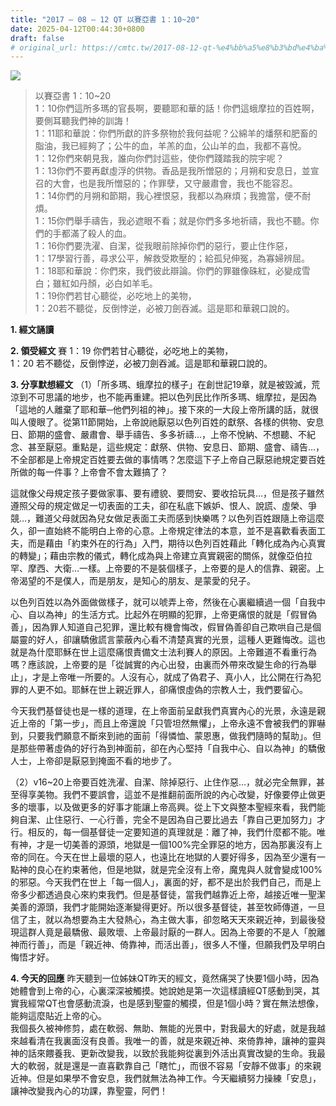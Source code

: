 ```yaml
---
title: "2017 – 08 – 12 QT 以賽亞書 1：10~20"
date: 2025-04-12T00:44:30+0800
draft: false
# original_url: https://cmtc.tw/2017-08-12-qt-%e4%bb%a5%e8%b3%bd%e4%ba%9e%e6%9b%b8-1%ef%bc%9a1020
---
```


![](/images/qt.jpg)
> 以賽亞書 1：10\~20  
> 1：10你們這所多瑪的官長啊，要聽耶和華的話！你們這蛾摩拉的百姓啊，要側耳聽我們神的訓誨！  
> 1：11耶和華說：你們所獻的許多祭物於我何益呢？公綿羊的燔祭和肥畜的脂油，我已經夠了；公牛的血，羊羔的血，公山羊的血，我都不喜悅。  
> 1：12你們來朝見我，誰向你們討這些，使你們踐踏我的院宇呢？  
> 1：13你們不要再獻虛浮的供物。香品是我所憎惡的；月朔和安息日，並宣召的大會，也是我所憎惡的；作罪孽，又守嚴肅會，我也不能容忍。  
> 1：14你們的月朔和節期，我心裡恨惡，我都以為麻煩；我擔當，便不耐煩。  
> 1：15你們舉手禱告，我必遮眼不看；就是你們多多地祈禱，我也不聽。你們的手都滿了殺人的血。  
> 1：16你們要洗濯、自潔，從我眼前除掉你們的惡行，要止住作惡，  
> 1：17學習行善，尋求公平，解救受欺壓的；給孤兒伸冤，為寡婦辨屈。  
> 1：18耶和華說：你們來，我們彼此辯論。你們的罪雖像硃紅，必變成雪白；雖紅如丹顏，必白如羊毛。  
> 1：19你們若甘心聽從，必吃地上的美物，  
> 1：20若不聽從，反倒悖逆，必被刀劍吞滅。這是耶和華親口說的。

**1. 經文誦讀**

**2. 領受經文**
賽 1：19 你們若甘心聽從，必吃地上的美物，  
1：20 若不聽從，反倒悖逆，必被刀劍吞滅。這是耶和華親口說的。

**3. 分享默想經文**
（1）「所多瑪、蛾摩拉的樣子」在創世記19章，就是被毀滅，荒涼到不可思議的地步，也不能再重建。把以色列民比作所多瑪、蛾摩拉，是因為「這地的人離棄了耶和華─他們列祖的神」。接下來的一大段上帝所講的話，就很叫人傻眼了。從第11節開始，上帝說祂厭惡以色列百姓的獻祭、各樣的供物、安息日、節期的盛會、嚴肅會、舉手禱告、多多祈禱…，上帝不悅納、不想聽、不紀念、甚至厭惡。重點是，這些規定：獻祭、供物、安息日、節期、盛會、禱告…，不全部都是上帝規定百姓要去做的事情嗎？怎麼這下子上帝自己厭惡祂規定要百姓所做的每一件事？上帝會不會太難搞了？

這就像父母規定孩子要做家事、要有禮貌、要問安、要收拾玩具…，但是孩子雖然遵照父母的規定做足一切表面的工夫，卻在私底下嫉妒、恨人、說謊、虛榮、爭競…，難道父母就因為兒女做足表面工夫而感到快樂嗎？以色列百姓跟隨上帝這麼久，卻一直始終不能明白上帝的心意。上帝規定律法的本意，並不是喜歡看表面工夫，而是藉由「約束外在的行為」入門，期待以色列百姓藉此「轉化成為內心真實的轉變」；藉由宗教的儀式，轉化成為與上帝建立真實親密的關係，就像亞伯拉罕、摩西、大衛…一樣。上帝要的不是裝個樣子，上帝要的是人的信靠、親密。上帝渴望的不是僕人，而是朋友，是知心的朋友、是蒙愛的兒子。

以色列百姓以為外面做做樣子，就可以唬弄上帝，然後在心裏繼續過一個「自我中心、自以為神」的生活方式。比起外在明顯的犯罪，上帝更痛恨的就是「假冒偽善」，因為罪人知道自己犯罪，還比較有機會悔改，假冒偽善卻自己欺哄自己是個屬靈的好人，卻讓驕傲謊言蒙蔽內心看不清楚真實的光景，這種人更難悔改。這也就是為什麼耶穌在世上這麼痛恨責備文士法利賽人的原因。上帝難道不看重行為嗎？應該說，上帝要的是「從誠實的內心出發，由裏而外帶來改變生命的行為舉止」，才是上帝唯一所要的。人沒有心，就成了偽君子、真小人，比公開在行為犯罪的人更不如。耶穌在世上親近罪人，卻痛恨虛偽的宗教人士，我們要留心。

今天我們基督徒也是一樣的道理，在上帝面前呈獻我們真實內心的光景，永遠是親近上帝的「第一步」，而且上帝還說「只管坦然無懼」，上帝永遠不會被我們的罪嚇到，只要我們願意不斷來到祂的面前「得憐恤、蒙恩惠，做我們隨時的幫助」。但是那些帶著虛偽的好行為到神面前，卻在內心堅持「自我中心、自以為神」的驕傲人士，上帝卻是厭惡到掩面不看的地步了。

（2）v16\~20上帝要百姓洗濯、自潔、除掉惡行、止住作惡…，就必完全無罪，甚至得享美物。我們不要誤會，這並不是推翻前面所說的內心改變，好像要停止做更多的壞事，以及做更多的好事才能讓上帝高興。從上下文與整本聖經來看，我們能夠自潔、止住惡行、一心行善，完全不是因為自己要比過去「靠自己更加努力」才行。相反的，每一個基督徒一定要知道的真理就是：離了神，我們什麼都不能。唯有神，才是一切美善的源頭，地獄是一個100%完全罪惡的地方，因為那裏沒有上帝的同在。今天在世上最壞的惡人，也遠比在地獄的人要好得多，因為至少還有一點神的良心在約束著他，但是地獄，就是完全沒有上帝，魔鬼與人就會變成100%的邪惡。今天我們在世上「每一個人」，裏面的好，都不是出於我們自己，而是上帝多少都透過良心來約束我們。但是基督徒，當我們越靠近上帝，越接近唯一聖潔美善的源頭，我們才能開始逐漸變得更好。所以很多基督徒，甚至牧師傳道，一旦信了主，就以為想要為主大發熱心，為主做大事，卻忽略天天來親近神，到最後發現這群人竟是最驕傲、最敗壞、上帝最討厭的一群人。因為上帝要的不是人「脫離神而行善」，而是「親近神、倚靠神，而活出善」，很多人不懂，但願我們及早明白悔悟才好。

**4. 今天的回應**
昨天聽到一位姊妹QT昨天的經文，竟然痛哭了快要1個小時，因為她體會到上帝的心，心裏深深被觸摸。她說她是第一次這樣讀經QT感動到哭，其實我經常QT也會感動流淚，也是感到聖靈的觸摸，但是1個小時？實在無法想像，能夠這麼貼近上帝的心。  
我個長久被神修剪，處在軟弱、無助、無能的光景中，對我最大的好處，就是我越來越看清在我裏面沒有良善。我唯一的善，就是來親近神、來倚靠神，讓神的靈與神的話來餵養我、更新改變我，以致於我能夠從裏到外活出真實改變的生命。我最大的軟弱，就是還是一直喜歡靠自己「瞎忙」，而很不容易「安靜不做事」的來親近神。但是如果學不會安息，我們就無法為神工作。今天繼續努力操練「安息」，讓神改變我內心的功課，靠聖靈，阿們！
